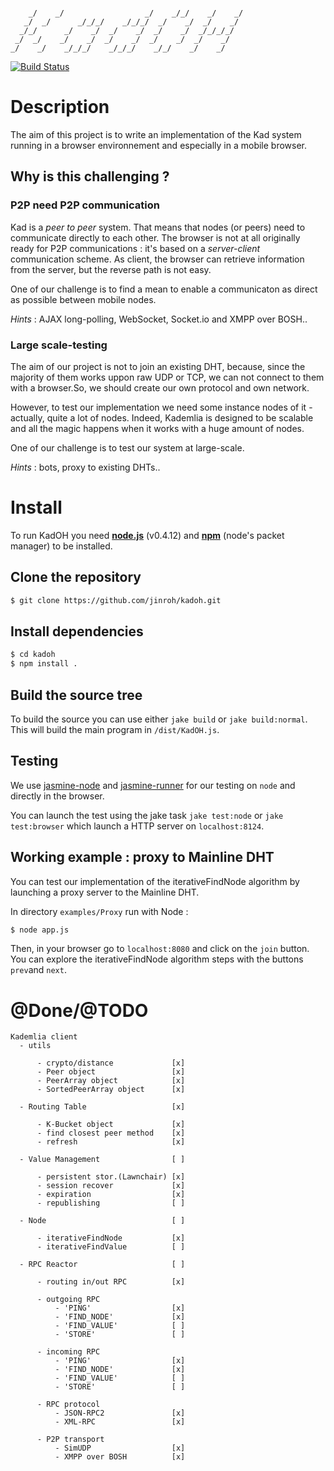 ```
                                                       
    _/    _/                  _/    _/_/    _/    _/   
   _/  _/      _/_/_/    _/_/_/  _/    _/  _/    _/    
  _/_/      _/    _/  _/    _/  _/    _/  _/_/_/_/     
 _/  _/    _/    _/  _/    _/  _/    _/  _/    _/      
_/    _/    _/_/_/    _/_/_/    _/_/    _/    _/      
```

[![Build Status](https://secure.travis-ci.org/jinroh/kadoh.png?branch=experimental)](https://secure.travis-ci.org/jinroh/kadoh?branch=experimental)

# Description

The aim of this project is to write an implementation of the Kad system running in a browser environnement and especially in a mobile browser.

## Why is this challenging ?

### P2P need P2P communication

Kad is a _peer to peer_ system. That means that nodes (or peers) need to communicate directly to each other. The browser is not at all originally ready for P2P communications : it's based on a _server-client_ communication scheme. As client, the browser can retrieve information from the server, but the reverse path is not easy.

One of our challenge is to find a mean to enable a communicaton as direct as possible between mobile nodes.

_Hints_ : AJAX long-polling, WebSocket, Socket.io and XMPP over BOSH..

### Large scale-testing

The aim of our project is not to join an existing DHT, because, since the majority of them works uppon raw UDP or TCP, we can not connect to them with a browser.So, we should create our own protocol and own network. 

However, to test our implementation we need some instance nodes of it - actually, quite a lot of nodes. Indeed, Kademlia is designed to be scalable and all the magic happens when it works with a huge amount of nodes.

One of our challenge is to test our system at large-scale.

_Hints_ : bots, proxy to existing DHTs..

# Install

To run KadOH you need __[node.js]__ (v0.4.12) and __[npm]__ \(node's packet manager\) to be installed.

## Clone the repository
```bash
$ git clone https://github.com/jinroh/kadoh.git
```
    
## Install dependencies
```bash
$ cd kadoh
$ npm install .
```
    
## Build the source tree

To build the source you can use either `jake build` or `jake build:normal`. This will build the main program in `/dist/KadOH.js`.


## Testing

We use [jasmine-node] and [jasmine-runner] for our testing on `node` and directly in the browser.

You can launch the test using the jake task `jake test:node` or `jake test:browser` which launch a HTTP server on `localhost:8124`.


## Working example : proxy to Mainline DHT

You can test our implementation of the iterativeFindNode algorithm by launching a proxy server to the Mainline DHT.

In directory `examples/Proxy` run with Node :

```bash
$ node app.js
```

Then, in your browser go to `localhost:8080` and click on the `join` button. You can explore the iterativeFindNode algorithm steps with the buttons `prev`and `next`.

# @Done/@TODO

```
Kademlia client
  - utils

      - crypto/distance             [x]
      - Peer object                 [x]
      - PeerArray object            [x]
      - SortedPeerArray object      [x]

  - Routing Table                   [x]

      - K-Bucket object             [x]
      - find closest peer method    [x]
      - refresh                     [x]

  - Value Management                [ ]
  
      - persistent stor.(Lawnchair) [x]
      - session recover             [x]
      - expiration                  [x]
      - republishing                [ ]

  - Node                            [ ]

      - iterativeFindNode           [x]
      - iterativeFindValue          [ ]

  - RPC Reactor                     [ ]

      - routing in/out RPC          [x]

      - outgoing RPC 
          - 'PING'                  [x]
          - 'FIND_NODE'             [x]
          - 'FIND_VALUE'            [ ]
          - 'STORE'                 [ ]

      - incoming RPC
          - 'PING'                  [x]
          - 'FIND_NODE'             [x]
          - 'FIND_VALUE'            [ ]
          - 'STORE'                 [ ]

      - RPC protocol
          - JSON-RPC2               [x]
          - XML-RPC                 [x]

      - P2P transport
          - SimUDP                  [x]
          - XMPP over BOSH          [x]

```


[node.js]:https://github.com/joyent/node
[npm]:https://github.com/isaacs/npm
[jasmine-runner]:https://github.com/jamescarr/jasmine-tool
[jasmine-node]:https://github.com/mhevery/jasmine-node
